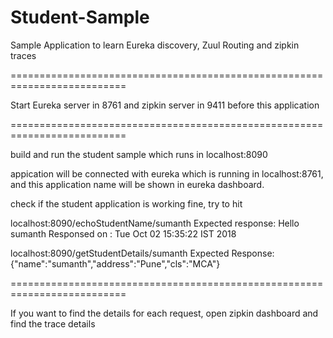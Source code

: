 # Student-Sample

Sample Application to learn Eureka discovery, Zuul Routing and zipkin traces

==========================================================================

Start Eureka server in 8761 and zipkin server in 9411 before this application

==========================================================================

build and run the student sample which runs in localhost:8090

appication will be connected with eureka which is running in localhost:8761, and this application name will be shown in eureka dashboard.

check if the student application is working fine, try to hit

localhost:8090/echoStudentName/sumanth
Expected response: Hello sumanth Responsed on : Tue Oct 02 15:35:22 IST 2018

localhost:8090/getStudentDetails/sumanth
Expected Response: {"name":"sumanth","address":"Pune","cls":"MCA"}

==========================================================================

If you want to find the details for each request, open zipkin dashboard and find the trace details

